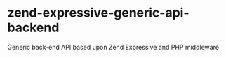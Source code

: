 # zend-expressive-generic-api-backend
Generic back-end API based upon Zend Expressive and PHP middleware
